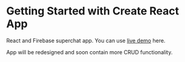 # Getting Started with Create React App

React and Firebase superchat app. You can use [live demo]([https://github.com/facebook/create-react-app](https://convo-d7181.web.app/)) here.

App will be redesigned and soon contain more CRUD functionality.


